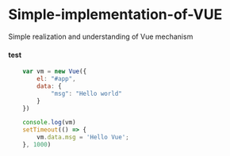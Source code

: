 # Simple-implementation-of-VUE
Simple realization and understanding of Vue mechanism

#### test

```javascript
    var vm = new Vue({
        el: "#app",
        data: {
            "msg": "Hello world"
        }
    })

    console.log(vm)
    setTimeout(() => {
        vm.data.msg = 'Hello Vue';
    }, 1000)

```